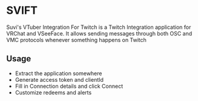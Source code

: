 # SVIFT
Suvi's VTuber Integration For Twitch is a Twitch Integration application for VRChat and VSeeFace. It allows sending messages through both OSC and VMC protocols whenever something happens on Twitch

## Usage
- Extract the application somewhere
- Generate access token and clientId
- Fill in Connection details and click Connect
- Customize redeems and alerts
